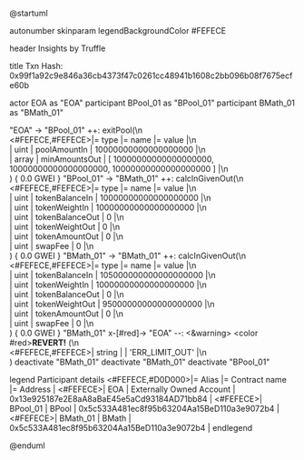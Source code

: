 

@startuml

autonumber
skinparam legendBackgroundColor #FEFECE

<style>
      header {
        HorizontalAlignment left
        FontColor purple
        FontSize 14
        Padding 10
      }
    </style>

header Insights by Truffle

title Txn Hash: 0x99f1a92c9e846a36cb4373f47c0261cc48941b1608c2bb096b08f7675ecfe60b


actor EOA as "EOA"
participant BPool_01 as "BPool_01"
participant BMath_01 as "BMath_01"

"EOA" -> "BPool_01" ++: exitPool(\n\
<#FEFECE,#FEFECE>|= type |= name |= value |\n\
| uint | poolAmountIn | 10000000000000000000 |\n\
| array | minAmountsOut | [ 10000000000000000000, 10000000000000000000, 10000000000000000000 ] |\n\
) { 0.0 GWEI }
"BPool_01" -> "BMath_01" ++: calcInGivenOut(\n\
<#FEFECE,#FEFECE>|= type |= name |= value |\n\
| uint | tokenBalanceIn | 10000000000000000000 |\n\
| uint | tokenWeightIn | 10000000000000000000 |\n\
| uint | tokenBalanceOut | 0 |\n\
| uint | tokenWeightOut | 0 |\n\
| uint | tokenAmountOut | 0 |\n\
| uint | swapFee | 0 |\n\
) { 0.0 GWEI }
"BMath_01" -> "BMath_01" ++: calcInGivenOut(\n\
<#FEFECE,#FEFECE>|= type |= name |= value |\n\
| uint | tokenBalanceIn | 105000000000000000000 |\n\
| uint | tokenWeightIn | 10000000000000000000 |\n\
| uint | tokenBalanceOut | 0 |\n\
| uint | tokenWeightOut | 95000000000000000000 |\n\
| uint | tokenAmountOut | 0 |\n\
| uint | swapFee | 0 |\n\
) { 0.0 GWEI }
"BMath_01" x-[#red]-> "EOA" --: <&warning> <color #red>**REVERT!**</color> (\n\
<#FEFECE,#FEFECE>| string |  | 'ERR_LIMIT_OUT' |\n\
)
deactivate "BMath_01"
deactivate "BMath_01"
deactivate "BPool_01"

legend
Participant details
<#FEFECE,#D0D000>|= Alias |= Contract name |= Address |
<#FEFECE>| EOA | Externally Owned Account | 0x13e925187e2E8aA8aBaE45e5aCd93184AD71bb84 |
<#FEFECE>| BPool_01 | BPool | 0x5c533A481ec8f95b63204Aa15BeD110a3e9072b4 |
<#FEFECE>| BMath_01 | BMath | 0x5c533A481ec8f95b63204Aa15BeD110a3e9072b4 |
endlegend

@enduml